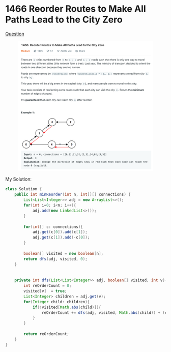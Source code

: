 # 1466 Reorder Routes to Make All Paths Lead to the City Zero

[Question](https://leetcode.com/problems/reorder-routes-to-make-all-paths-lead-to-the-city-zero/)

<figure><img src="../.gitbook/assets/image.png" alt=""><figcaption></figcaption></figure>



My Solution:

```java
class Solution {
    public int minReorder(int n, int[][] connections) {
        List<List<Integer>> adj = new ArrayList<>();
        for(int i=0; i<n; i++){
            adj.add(new LinkedList<>());
        }
        
        for(int[] c: connections){
            adj.get(c[0]).add(c[1]);
            adj.get(c[1]).add(-c[0]);
        }
        
        boolean[] visited = new boolean[n];
        return dfs(adj, visited, 0);
    }
    
    
    private int dfs(List<List<Integer>> adj, boolean[] visited, int v){
        int reOrderCount = 0;
        visited[v]  = true;
        List<Integer> children = adj.get(v);
        for(Integer child: children){
            if(!visited[Math.abs(child)]){
                reOrderCount += dfs(adj, visited, Math.abs(child)) + (child > 0 ? 1:0);
            }
        }
        
        return reOrderCount;
    }
}
```
